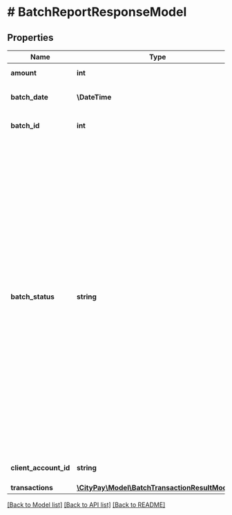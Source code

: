 # # BatchReportResponseModel

## Properties

Name | Type | Description | Notes
------------ | ------------- | ------------- | -------------
**amount** | **int** | The total amount that the batch contains. |
**batch_date** | **\DateTime** | The date and time of the batch in ISO-8601 format. |
**batch_id** | **int** | The batch id specified in the batch processing request. |
**batch_status** | **string** | The status of the batch. Possible values are:   - CANCELLED. The file has been cancelled by an administrator or server process.  - COMPLETE. The file has passed through the processing cycle and is determined as being complete further information should be obtained on the results of the processing - ERROR_IN_PROCESSING. Errors have occurred in the processing that has deemed that processing can not continue. - INITIALISED. The file has been initialised and no action has yet been performed - LOCKED. The file has been locked for processing - QUEUED. The file has been queued for processing yet no processing has yet been performed - UNKNOWN. The file is of an unknown status, that is the file can either not be determined by the information requested of the file has not yet been received. |
**client_account_id** | **string** | The batch account id that the batch was processed with. |
**transactions** | [**\CityPay\Model\BatchTransactionResultModel[]**](BatchTransactionResultModel.md) |  |

[[Back to Model list]](../../README.md#models) [[Back to API list]](../../README.md#endpoints) [[Back to README]](../../README.md)
